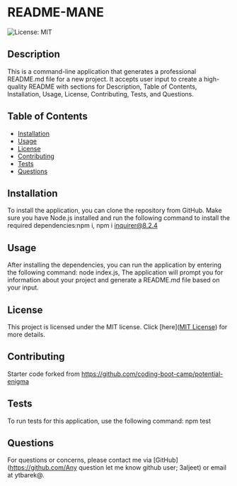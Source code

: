 # README-MANE
  ![License: MIT](https://img.shields.io/badge/License-MIT-yellow.svg)

  ## Description
  
  This is a command-line application that generates a professional README.md file for a new project. It accepts user input to create a high-quality README with sections for Description, Table  of Contents, Installation, Usage, License, Contributing, Tests, and Questions.
  
  ## Table of Contents
  
  - [Installation](#installation)
  - [Usage](#usage)
  - [License](#license)
  - [Contributing](#contributing)
  - [Tests](#tests)
  - [Questions](#questions)
  
  ## Installation
  
  To install the application, you can  clone the repository from GitHub. Make sure you have Node.js installed and run the following command to install the required dependencies:npm i, npm i inquirer@8.2.4
  
  ## Usage
  
  After installing the dependencies, you can run the application by entering the following command: node index.js, The application will prompt you for information about your project and generate a README.md file based on your input.
  
  ## License

This project is licensed under the MIT license. Click [here]([MIT License](https://opensource.org/licenses/MIT)) for more details.


  
  ## Contributing
  
  Starter code forked from https://github.com/coding-boot-camp/potential-enigma
  
  ## Tests
  
  To run tests for this application, use the following command: npm test
  
  ## Questions
  
  For questions or concerns, please contact me via [GitHub](https://github.com/Any question let me know github user; 3aljeet) or email at ytbarek@.
  